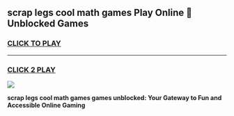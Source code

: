 
## scrap legs cool math games Play Online 👋 Unblocked Games
<h3>
<a href="https://news.freeplayer.one?title=scrap_legs_cool_math_games&ref=17CMG">CLICK TO PLAY</a></h3>
<hr>

<h3>
<a href="https://news.freeplayer.one?title=scrap_legs_cool_math_games&ref=17CMG">CLICK 2 PLAY</a>
  
</h3>

<a href="https://news.freeplayer.one?title=scrap_legs_cool_math_games&ref=17CMG/"><img src="https://clearcache.store/games.png"></a>


**scrap legs cool math games games unblocked: Your Gateway to Fun and Accessible Online Gaming**
